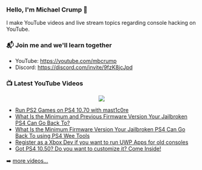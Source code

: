 ### Hello, I'm Michael Crump 👋

I make YouTube videos and live stream topics regarding console hacking on YouTube. 

### 📬 Join me and we'll learn together

- YouTube: https://youtube.com/mbcrump
- Discord: https://discord.com/invite/9fzK8jcJpd

### 📺 Latest YouTube Videos

<div align="center">

[<img src="https://img.shields.io/badge/-Subscribe-red?style=for-the-badge&logo=youtube&logoColor=white"/>](https://www.youtube.com/c/mbcrump?sub_confirmation=1)

</div>

<!-- YOUTUBE:START -->
- [Run PS2 Games on PS4 10.70 with mast1c0re](https://www.youtube.com/watch?v=HyFw6oI2H4M)
- [What Is the Minimum and Previous Firmware Version Your Jailbroken PS4 Can Go Back To?](https://www.youtube.com/watch?v=JcyZyF8e7Wg)
- [What Is the Minimum Firmware Version Your Jailbroken PS4 Can Go Back To using PS4 Wee Tools](https://www.youtube.com/watch?v=plwD3nvYLOY)
- [Register as a Xbox Dev if you want to run UWP Apps for old consoles](https://www.youtube.com/watch?v=l77gjREJhZ8)
- [Got PS4 10.50? Do you want to customize it? Come Inside!](https://www.youtube.com/watch?v=tXMFnjsgr-Y)
<!-- YOUTUBE:END -->

➡️ [more videos...](https://youtube.com/mbcrump)

